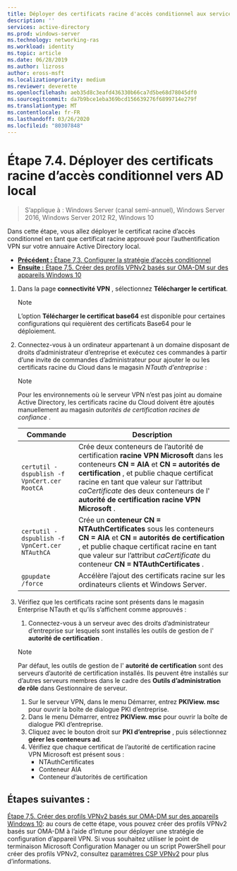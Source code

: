 ```yaml
---
title: Déployer des certificats racine d'accès conditionnel aux services AD locaux
description: ''
services: active-directory
ms.prod: windows-server
ms.technology: networking-ras
ms.workload: identity
ms.topic: article
ms.date: 06/28/2019
ms.author: lizross
author: eross-msft
ms.localizationpriority: medium
ms.reviewer: deverette
ms.openlocfilehash: aeb35d8c3eafd436330b66ca7d5be68d78045df0
ms.sourcegitcommit: da7b9bce1eba369bcd156639276f6899714e279f
ms.translationtype: MT
ms.contentlocale: fr-FR
ms.lasthandoff: 03/26/2020
ms.locfileid: "80307848"
---
```

# <a name="step-74-deploy-conditional-access-root-certificates-to-on-premises-ad"></a>Étape 7.4. Déployer des certificats racine d’accès conditionnel vers AD local

>S’applique à : Windows Server (canal semi-annuel), Windows Server 2016, Windows Server 2012 R2, Windows 10

Dans cette étape, vous allez déployer le certificat racine d’accès conditionnel en tant que certificat racine approuvé pour l’authentification VPN sur votre annuaire Active Directory local.

- [**Précédent :** Étape 7,3. Configurer la stratégie d’accès conditionnel](vpn-config-conditional-access-policy.md)
- [**Ensuite :** Étape 7,5. Créer des profils VPNv2 basés sur OMA-DM sur des appareils Windows 10](vpn-create-oma-dm-based-vpnv2-profiles.md)

1. Dans la page **connectivité VPN** , sélectionnez **Télécharger le certificat**.

   >[!NOTE]
   >L’option **Télécharger le certificat base64** est disponible pour certaines configurations qui requièrent des certificats Base64 pour le déploiement.

2. Connectez-vous à un ordinateur appartenant à un domaine disposant de droits d’administrateur d’entreprise et exécutez ces commandes à partir d’une invite de commandes d’administrateur pour ajouter le ou les certificats racine du Cloud dans le magasin *NTauth d’entreprise* :

   >[!NOTE]
   >Pour les environnements où le serveur VPN n’est pas joint au domaine Active Directory, les certificats racine du Cloud doivent être ajoutés manuellement au magasin _autorités de certification racines de confiance_ .

   | Commande | Description |
   | --- | --- |
   | `certutil -dspublish -f VpnCert.cer RootCA` | Crée deux conteneurs de l’autorité de certification **racine VPN Microsoft** dans les conteneurs **CN = AIA** et **CN = autorités de certification** , et publie chaque certificat racine en tant que valeur sur l’attribut _caCertificate_ des deux conteneurs de l' **autorité de certification racine VPN Microsoft** . |
   | `certutil -dspublish -f VpnCert.cer NTAuthCA` | Crée un **conteneur CN = NTAuthCertificates** sous les conteneurs **CN = AIA** et **CN = autorités de certification** , et publie chaque certificat racine en tant que valeur sur l’attribut _caCertificate_ du conteneur **CN = NTAuthCertificates** . |
   | `gpupdate /force` | Accélère l’ajout des certificats racine sur les ordinateurs clients et Windows Server. |

3. Vérifiez que les certificats racine sont présents dans le magasin Enterprise NTauth et qu’ils s’affichent comme approuvés :
   1. Connectez-vous à un serveur avec des droits d’administrateur d’entreprise sur lesquels sont installés les outils de gestion de l' **autorité de certification** .

   >[!NOTE]
   >Par défaut, les outils de gestion de l' **autorité de certification** sont des serveurs d’autorité de certification installés. Ils peuvent être installés sur d’autres serveurs membres dans le cadre des **Outils d’administration de rôle** dans Gestionnaire de serveur.

   1. Sur le serveur VPN, dans le menu Démarrer, entrez **PKIView. msc** pour ouvrir la boîte de dialogue PKI d’entreprise.
   1. Dans le menu Démarrer, entrez **PKIView. msc** pour ouvrir la boîte de dialogue PKI d’entreprise.
   1. Cliquez avec le bouton droit sur **PKI d’entreprise** , puis sélectionnez **gérer les conteneurs ad**.
   1. Vérifiez que chaque certificat de l’autorité de certification racine VPN Microsoft est présent sous :
      - NTAuthCertificates
      - Conteneur AIA
      - Conteneur d’autorités de certification

## <a name="next-steps"></a>Étapes suivantes :

[Étape 7,5. Créer des profils VPNv2 basés sur OMA-DM sur des appareils Windows 10](vpn-create-oma-dm-based-vpnv2-profiles.md): au cours de cette étape, vous pouvez créer des profils VPNv2 basés sur OMA-DM à l’aide d’Intune pour déployer une stratégie de configuration d’appareil VPN. Si vous souhaitez utiliser le point de terminaison Microsoft Configuration Manager ou un script PowerShell pour créer des profils VPNv2, consultez [paramètres CSP VPNv2](https://docs.microsoft.com/windows/client-management/mdm/vpnv2-csp) pour plus d’informations.
